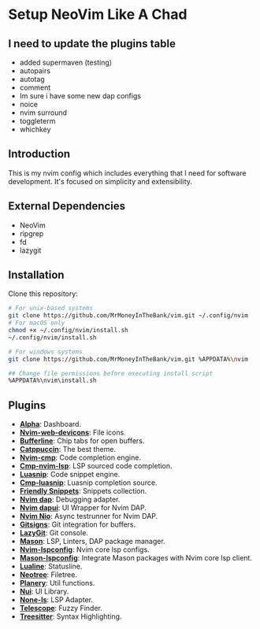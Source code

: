 # Setup NeoVim Like A Chad

## I need to update the plugins table 
- added supermaven (testing)
- autopairs
- autotag
- comment 
- Im sure i have some new dap configs 
- noice 
- nvim surround 
- toggleterm
- whichkey
## Introduction

This is my nvim config which includes everything that I need for software development. It's focused on simplicity and extensibility.

## External Dependencies

- NeoVim
- ripgrep
- fd
- lazygit

## Installation

Clone this repository:

   ```bash
   # For unix-based systems
   git clone https://github.com/MrMoneyInTheBank/vim.git ~/.config/nvim
   # For macOS only
   chmod +x ~/.config/nvim/install.sh
   ~/.config/nvim/install.sh
   ```

   ```bash
   # For windows systems
   git clone https://github.com/MrMoneyInTheBank/vim.git %APPDATA%\nvim

   ## Change file permissions before executing install script
   %APPDATA%\nvim\install.sh
   ```

## Plugins
- [**Alpha**](https://github.com/goolord/alpha-nvim): Dashboard.
- [**Nvim-web-devicons**](https://github.com/nvim-tree/nvim-web-devicons): File icons.
- [**Bufferline**](https://github.com/akinsho/bufferline.nvim): Chip tabs for open buffers.
- [**Catppuccin**](https://github.com/catppuccin/nvim): The best theme.
- [**Nvim-cmp**](https://github.com/hrsh7th/nvim-cmp): Code completion engine.
- [**Cmp-nvim-lsp**](https://github.com/hrsh7th/cmp-nvim-lsp): LSP sourced code completion.
- [**Luasnip**](https://github.com/L3MON4D3/LuaSnip): Code snippet engine.
- [**Cmp-luasnip**](https://github.com/saadparwaiz1/cmp_luasnip): Luasnip completion source.
- [**Friendly Snippets**](https://github.com/saadparwaiz1/cmp_luasnip): Snippets collection.
- [**Nvim dap**](https://github.com/mfussenegger/nvim-dap): Debugging adapter.
- [**Nvim dapui**](https://github.com/rcarriga/nvim-dap-ui): UI Wrapper for Nvim DAP.
- [**Nvim Nio**](https://github.com/nvim-neotest/nvim-nio): Async testrunner for Nvim DAP. 
- [**Gitsigns**](https://github.com/lewis6991/gitsigns.nvim): Git integration for buffers.
- [**LazyGit**](https://github.com/kdheepak/lazygit.nvim): Git console.
- [**Mason**](https://github.com/kdheepak/lazygit.nvim): LSP, Linters, DAP package manager.
- [**Nvim-lspconfig**](https://github.com/neovim/nvim-lspconfig): Nvim core lsp configs.
- [**Mason-lspconfig**](https://github.com/williamboman/mason-lspconfig.nvim?tab=readme-ov-file): Integrate Mason packages with Nvim core lsp client.
- [**Lualine**](https://github.com/nvim-lualine/lualine.nvim): Statusline.
- [**Neotree**](https://github.com/nvim-neo-tree/neo-tree.nvim): Filetree.
- [**Planery**](https://github.com/nvim-lua/plenary.nvim): Util functions.
- [**Nui**](https://github.com/MunifTanjim/nui.nvim): UI Library.
- [**None-ls**](https://github.com/nvimtools/none-ls.nvim): LSP Adapter.
- [**Telescope**](https://github.com/nvim-telescope/telescope.nvim): Fuzzy Finder.
- [**Treesitter**](https://github.com/nvim-treesitter/nvim-treesitter): Syntax Highlighting.
